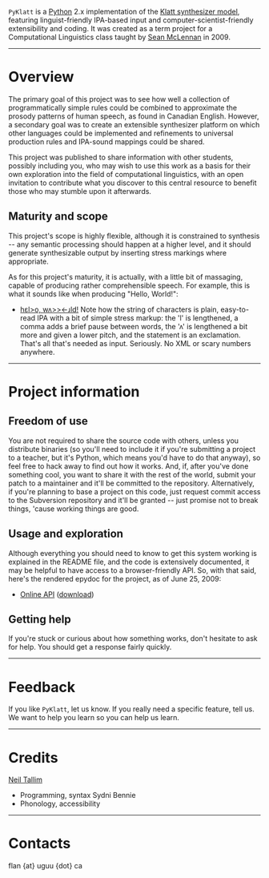 `PyKlatt` is a [Python](http://www.python.org) 2.x implementation of the [Klatt synthesizer model](http://scholar.google.ca/scholar?hl=en&lr=&cluster=16954812257640986259&um=1&ie=UTF-8&ei=W0lbS-SVFI-4swPploCPAw&sa=X&oi=science_links&resnum=1&ct=sl-allversions&ved=0CAsQ0AIwAA), featuring linguist-friendly IPA-based input and computer-scientist-friendly extensibility and coding. It was created as a term project for a Computational Linguistics class taught by [Sean McLennan](http://www.shaav.com/) in 2009.


---

# Overview #
The primary goal of this project was to see how well a collection of programmatically simple rules could be combined to approximate the prosody patterns of human speech, as found in Canadian English. However, a secondary goal was to create an extensible synthesizer platform on which other languages could be implemented and refinements to universal production rules and IPA-sound mappings could be shared.

This project was published to share information with other students, possibly including you, who may wish to use this work as a basis for their own exploration into the field of computational linguistics, with an open invitation to contribute what you discover to this central resource to benefit those who may stumble upon it afterwards.

## Maturity and scope ##
This project's scope is highly flexible, although it is constrained to synthesis -- any semantic processing should happen at a higher level, and it should generate synthesizable output by inserting stress markings where appropriate.

As for this project's maturity, it is actually, with a little bit of massaging, capable of producing rather comprehensible speech. For example, this is what it sounds like when producing "Hello, World!":
  * [hɛl>o, wʌ>><-ɹld!](http://static.uguu.ca/projects/puukusoft/pyklatt/data/hello%2C_world-v1.ogg)
Note how the string of characters is plain, easy-to-read IPA with a bit of simple stress markup: the 'l' is lengthened, a comma adds a brief pause between words, the 'ʌ' is lengthened a bit more and given a lower pitch, and the statement is an exclamation. That's all that's needed as input. Seriously. No XML or scary numbers anywhere.


---

# Project information #
## Freedom of use ##
You are not required to share the source code with others, unless you distribute binaries (so you'll need to include it if you're submitting a project to a teacher, but it's Python, which means you'd have to do that anyway), so feel free to hack away to find out how it works. And, if, after you've done something cool, you want to share it with the rest of the world, submit your patch to a maintainer and it'll be committed to the repository. Alternatively, if you're planning to base a project on this code, just request commit access to the Subversion repository and it'll be granted -- just promise not to break things, 'cause working things are good.

## Usage and exploration ##
Although everything you should need to know to get this system working is explained in the README file, and the code is extensively documented, it may be helpful to have access to a browser-friendly API. So, with that said, here's the rendered epydoc for the project, as of June 25, 2009:
  * [Online API](http://static.uguu.ca/projects/ar-sphaela/PyKlatt/epydoc/) ([download](http://pyklatt.googlecode.com/files/api-june-25-2009.zip))

## Getting help ##
If you're stuck or curious about how something works, don't hesitate to ask for help. You should get a response fairly quickly.


---

# Feedback #
If you like `PyKlatt`, let us know. If you really need a specific feature, tell us. We want to help you learn so you can help us learn.


---

# Credits #
[Neil Tallim](http://uguu.ca/)
  * Programming, syntax
Sydni Bennie
  * Phonology, accessibility


---

# Contacts #
flan {at} uguu {dot} ca
